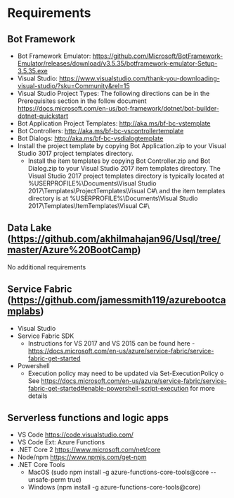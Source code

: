 # Requirements
## Bot Framework

* Bot Framework Emulator: https://github.com/Microsoft/BotFramework-Emulator/releases/download/v3.5.35/botframework-emulator-Setup-3.5.35.exe
* Visual Studio: https://www.visualstudio.com/thank-you-downloading-visual-studio/?sku=Community&rel=15 
* Visual Studio Project Types:  The following directions can be in the Prerequisites section in the follow document https://docs.microsoft.com/en-us/bot-framework/dotnet/bot-builder-dotnet-quickstart
* Bot Application Project Templates: http://aka.ms/bf-bc-vstemplate
* Bot Controllers: http://aka.ms/bf-bc-vscontrollertemplate
* Bot Dialogs: http://aka.ms/bf-bc-vsdialogtemplate
* Install the project template by copying Bot Application.zip to your Visual Studio 3017 project templates directory.  
  - Install the item templates by copying Bot Controller.zip and Bot Dialog.zip to your Visual Studio 2017 item templates directory.
The Visual Studio 2017 project templates directory is typically located at
%USERPROFILE%\Documents\Visual Studio 2017\Templates\ProjectTemplates\Visual C#\ 
and the item templates directory is at 
%USERPROFILE%\Documents\Visual Studio 2017\Templates\ItemTemplates\Visual C#\

## Data Lake (https://github.com/akhilmahajan96/Usql/tree/master/Azure%20BootCamp)

No additional requirements

## Service Fabric (https://github.com/jamessmith119/azurebootcamplabs)
* Visual Studio
* Service Fabric SDK
  - Instructions for VS 2017 and VS 2015 can be found here - https://docs.microsoft.com/en-us/azure/service-fabric/service-fabric-get-started
* Powershell
  - Execution policy may need to be updated via Set-ExecutionPolicy
o	See https://docs.microsoft.com/en-us/azure/service-fabric/service-fabric-get-started#enable-powershell-script-execution for more details

## Serverless functions and logic apps

* VS Code https://code.visualstudio.com/
* VS Code Ext: Azure Functions
* .NET Core 2 https://www.microsoft.com/net/core
* Node/npm https://www.npmjs.com/get-npm 
* .NET Core Tools
  - MacOS (sudo npm install -g azure-functions-core-tools@core --unsafe-perm true)
  - Windows (npm install -g azure-functions-core-tools@core)
